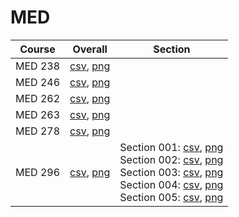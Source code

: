 # MED

| Course | Overall | Section |
| ------ | ------- | ------- |
| MED 238 | [csv](https://github.com/UCSD-Historical-Enrollment-Data/2024Winter/blob/main/overall/MED%20238.csv), [png](https://raw.githubusercontent.com/UCSD-Historical-Enrollment-Data/2024Winter/main/plot_overall/MED%20238.png) |  |
| MED 246 | [csv](https://github.com/UCSD-Historical-Enrollment-Data/2024Winter/blob/main/overall/MED%20246.csv), [png](https://raw.githubusercontent.com/UCSD-Historical-Enrollment-Data/2024Winter/main/plot_overall/MED%20246.png) |  |
| MED 262 | [csv](https://github.com/UCSD-Historical-Enrollment-Data/2024Winter/blob/main/overall/MED%20262.csv), [png](https://raw.githubusercontent.com/UCSD-Historical-Enrollment-Data/2024Winter/main/plot_overall/MED%20262.png) |  |
| MED 263 | [csv](https://github.com/UCSD-Historical-Enrollment-Data/2024Winter/blob/main/overall/MED%20263.csv), [png](https://raw.githubusercontent.com/UCSD-Historical-Enrollment-Data/2024Winter/main/plot_overall/MED%20263.png) |  |
| MED 278 | [csv](https://github.com/UCSD-Historical-Enrollment-Data/2024Winter/blob/main/overall/MED%20278.csv), [png](https://raw.githubusercontent.com/UCSD-Historical-Enrollment-Data/2024Winter/main/plot_overall/MED%20278.png) |  |
| MED 296 | [csv](https://github.com/UCSD-Historical-Enrollment-Data/2024Winter/blob/main/overall/MED%20296.csv), [png](https://raw.githubusercontent.com/UCSD-Historical-Enrollment-Data/2024Winter/main/plot_overall/MED%20296.png) | Section 001: [csv](https://github.com/UCSD-Historical-Enrollment-Data/2024Winter/blob/main/section/MED%20296_001.csv), [png](https://raw.githubusercontent.com/UCSD-Historical-Enrollment-Data/2024Winter/main/plot_section/MED%20296_001.png)<br>Section 002: [csv](https://github.com/UCSD-Historical-Enrollment-Data/2024Winter/blob/main/section/MED%20296_002.csv), [png](https://raw.githubusercontent.com/UCSD-Historical-Enrollment-Data/2024Winter/main/plot_section/MED%20296_002.png)<br>Section 003: [csv](https://github.com/UCSD-Historical-Enrollment-Data/2024Winter/blob/main/section/MED%20296_003.csv), [png](https://raw.githubusercontent.com/UCSD-Historical-Enrollment-Data/2024Winter/main/plot_section/MED%20296_003.png)<br>Section 004: [csv](https://github.com/UCSD-Historical-Enrollment-Data/2024Winter/blob/main/section/MED%20296_004.csv), [png](https://raw.githubusercontent.com/UCSD-Historical-Enrollment-Data/2024Winter/main/plot_section/MED%20296_004.png)<br>Section 005: [csv](https://github.com/UCSD-Historical-Enrollment-Data/2024Winter/blob/main/section/MED%20296_005.csv), [png](https://raw.githubusercontent.com/UCSD-Historical-Enrollment-Data/2024Winter/main/plot_section/MED%20296_005.png) |
